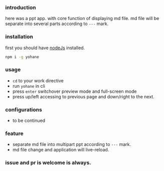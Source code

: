 ### introduction
here was a ppt app. with core function of displaying md file.
md file will be separate into several parts according to `---` mark.

### installation
first you should have [nodeJs](https://nodejs.org) installed.
```bash
npm i -g yohane
```

### usage
+   `cd` to your work directive
+   run `yohane` in cli
+   press `enter` switchover preview mode and full-screen mode
+   press up/left accessing to previous page and down/right to the next.

### configurations
+   to be continued

### feature
+   separate md file into multipart ppt according to `---` mark.
+   md file change and application will live-reload.

### issue and pr is welcome is always.